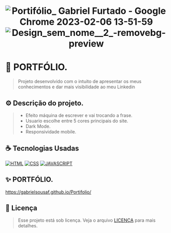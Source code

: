<h1 align="center" width:100%>

![Portifólio_ Gabriel Furtado - Google Chrome 2023-02-06 13-51-59](https://user-images.githubusercontent.com/121953504/217038935-71aeb82d-cecc-4354-a066-47174b942ff4.gif)
![Design_sem_nome__2_-removebg-preview](https://user-images.githubusercontent.com/121953504/217038621-f02895b5-10b3-4814-9619-f76aff5c47bb.png)


 # 📱 PORTFÓLIO.
> Projeto desenvolvido com o intuito de apresentar os meus conhecimentos e dar mais visibilidade ao meu Linkedin

## ⚙ Descrição do projeto.
> * Efeito máquina de escrever e vai trocando a frase. <br>
> * Usuario escolhe entre 5 cores principais do site. <br>
> * Dark Mode.<br>
> * Responsividade mobile.

## ☕ Tecnologias Usadas

[![HTML](https://img.shields.io/badge/HTML5-E34F26?style=for-the-badge&logo=html5&logoColor=white)](#)
[![CSS](https://img.shields.io/badge/CSS3-1572B6?style=for-the-badge&logo=css3&logoColor=white)](#)
[![JAVASCRIPT](https://img.shields.io/badge/JavaScript-F7DF1E?style=for-the-badge&logo=javascript&logoColor=black)](#)


## ✨ PORTFÓLIO.
https://gabrielsousaf.github.io/Portifolio/

## 📝 Licença

> Esse projeto está sob licença. Veja o arquivo [LICENÇA](LICENSE) para mais detalhes.
